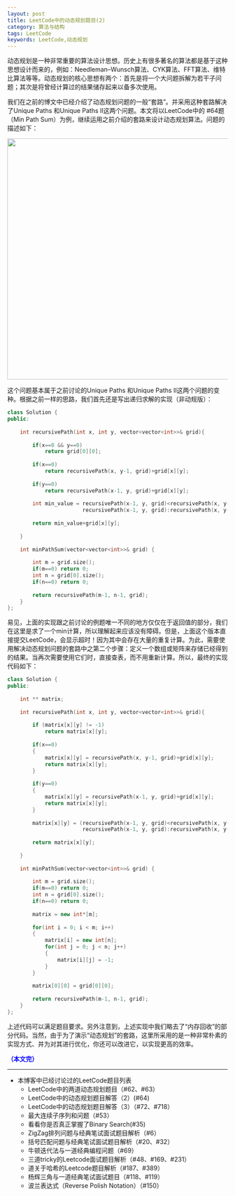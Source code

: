 ```yaml
---
layout: post
title: LeetCode中的动态规划题目(2)
category: 算法与结构
tags: LeetCode
keywords: LeetCode,动态规划
---
```


动态规划是一种非常重要的算法设计思想。历史上有很多著名的算法都是基于这种思想设计而来的，例如：Needleman–Wunsch算法、CYK算法、FFT算法、维特比算法等等。动态规划的核心思想有两个：首先是将一个大问题拆解为若干子问题；其次是将曾经计算过的结果储存起来以备多次使用。

我们在之前的博文中已经介绍了动态规划问题的一般“套路”。并采用这种套路解决了Unique Paths 和Unique Paths II这两个问题。本文将以LeetCode中的 #64题（Min Path Sum）为例，继续运用之前介绍的套路来设计动态规划算法。问题的描述如下：

<p align="center">
<img src="https://fzuo.github.io/assets/img/leetcode/leetcode03.png" width="550">
</p>

这个问题基本属于之前讨论的Unique Paths 和Unique Paths II这两个问题的变种。根据之前一样的思路，我们首先还是写出递归求解的实现（非动规版）：

```cpp
class Solution {
public:
    
    int recursivePath(int x, int y, vector<vector<int>>& grid){
        
        if(x==0 && y==0)
            return grid[0][0];
        
        if(x==0)
            return recursivePath(x, y-1, grid)+grid[x][y];
        
        if(y==0)
            return recursivePath(x-1, y, grid)+grid[x][y];
        
        int min_value = recursivePath(x-1, y, grid)<recursivePath(x, y-1, grid)?
                        recursivePath(x-1, y, grid):recursivePath(x, y-1, grid);
       
        return min_value+grid[x][y];
        
    }
    
    int minPathSum(vector<vector<int>>& grid) {
        
        int m = grid.size();
        if(m==0) return 0;
        int n = grid[0].size();
        if(n==0) return 0;
        
        return recursivePath(m-1, n-1, grid);
    }
};
```

易见，上面的实现跟之前讨论的例题唯一不同的地方仅仅在于返回值的部分，我们在这里是求了一个min计算，所以理解起来应该没有障碍。但是，上面这个版本直接提交LeetCode，会显示超时！因为其中会存在大量的重复计算。为此，需要使用解决动态规划问题的套路中之第二个步骤：定义一个数组或矩阵来存储已经得到的结果。当再次需要使用它们时，直接查表，而不用重新计算。所以，最终的实现代码如下：

```cpp
class Solution {
public:
    
    int ** matrix;
    
    int recursivePath(int x, int y, vector<vector<int>>& grid){
        
        if (matrix[x][y] != -1)
            return matrix[x][y];
        
        if(x==0)
        {
            matrix[x][y] = recursivePath(x, y-1, grid)+grid[x][y];
            return matrix[x][y];
        }
        
        if(y==0)
        {
            matrix[x][y] = recursivePath(x-1, y, grid)+grid[x][y];
            return matrix[x][y];
        }
        
        matrix[x][y] = (recursivePath(x-1, y, grid)<recursivePath(x, y-1, grid)?
                        recursivePath(x-1, y, grid):recursivePath(x, y-1, grid))+grid[x][y];
        
        return matrix[x][y];
        
    }
    
    int minPathSum(vector<vector<int>>& grid) {
        
        int m = grid.size();
        if(m==0) return 0;
        int n = grid[0].size();
        if(n==0) return 0;
        
        matrix = new int*[m];
        
        for(int i = 0; i < m; i++)
        {
            matrix[i] = new int[n];
            for(int j = 0; j < n; j++)
            {
                matrix[i][j] = -1;
            } 
        }
        
        matrix[0][0] = grid[0][0];
        
        return recursivePath(m-1, n-1, grid);
    }
};
```

上述代码可以满足题目要求。另外注意到，上述实现中我们略去了“内存回收”的部分代码。当然，由于为了演示“动态规划”的套路，这里所采用的是一种非常朴素的实现方式、并为对其进行优化，你还可以改进它，以实现更高的效率。

<span style="color:blue">**（本文完）**</span>

------------------------------
- 本博客中已经讨论过的LeetCode题目列表
  + LeetCode中的两道动态规划题目（#62、#63）
  + LeetCode中的动态规划题目解答（2）(#64)
  + LeetCode中的动态规划题目解答（3）（#72、#718）
  + 最大连续子序列和问题（#53）
  + 看看你是否真正掌握了Binary Search(#35)
  + ZigZag排列问题与经典笔试面试题目解析（#6）
  + 括号匹配问题与经典笔试面试题目解析（#20、#32） 
  + 牛顿迭代法与一道经典编程问题（#69）
  + 三道tricky的Leetcode面试题目解析（#48、#169、#231）
  + 道关于哈希的Leetcode题目解析（#187、#389）
  + 杨辉三角与一道经典笔试面试题目（#118、#119）
  + 波兰表达式（Reverse Polish Notation）（#150）
  
  
